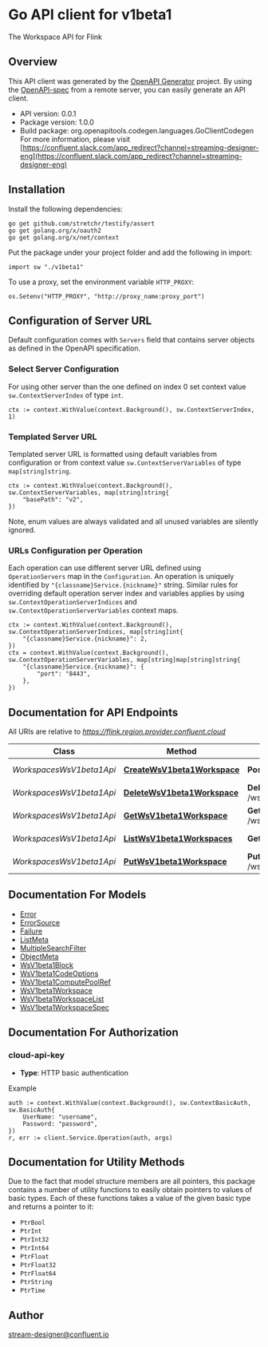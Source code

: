 # Go API client for v1beta1

The Workspace API for Flink

## Overview
This API client was generated by the [OpenAPI Generator](https://openapi-generator.tech) project.  By using the [OpenAPI-spec](https://www.openapis.org/) from a remote server, you can easily generate an API client.

- API version: 0.0.1
- Package version: 1.0.0
- Build package: org.openapitools.codegen.languages.GoClientCodegen
For more information, please visit [https://confluent.slack.com/app_redirect?channel=streaming-designer-eng](https://confluent.slack.com/app_redirect?channel=streaming-designer-eng)

## Installation

Install the following dependencies:

```shell
go get github.com/stretchr/testify/assert
go get golang.org/x/oauth2
go get golang.org/x/net/context
```

Put the package under your project folder and add the following in import:

```golang
import sw "./v1beta1"
```

To use a proxy, set the environment variable `HTTP_PROXY`:

```golang
os.Setenv("HTTP_PROXY", "http://proxy_name:proxy_port")
```

## Configuration of Server URL

Default configuration comes with `Servers` field that contains server objects as defined in the OpenAPI specification.

### Select Server Configuration

For using other server than the one defined on index 0 set context value `sw.ContextServerIndex` of type `int`.

```golang
ctx := context.WithValue(context.Background(), sw.ContextServerIndex, 1)
```

### Templated Server URL

Templated server URL is formatted using default variables from configuration or from context value `sw.ContextServerVariables` of type `map[string]string`.

```golang
ctx := context.WithValue(context.Background(), sw.ContextServerVariables, map[string]string{
	"basePath": "v2",
})
```

Note, enum values are always validated and all unused variables are silently ignored.

### URLs Configuration per Operation

Each operation can use different server URL defined using `OperationServers` map in the `Configuration`.
An operation is uniquely identified by `"{classname}Service.{nickname}"` string.
Similar rules for overriding default operation server index and variables applies by using `sw.ContextOperationServerIndices` and `sw.ContextOperationServerVariables` context maps.

```
ctx := context.WithValue(context.Background(), sw.ContextOperationServerIndices, map[string]int{
	"{classname}Service.{nickname}": 2,
})
ctx = context.WithValue(context.Background(), sw.ContextOperationServerVariables, map[string]map[string]string{
	"{classname}Service.{nickname}": {
		"port": "8443",
	},
})
```

## Documentation for API Endpoints

All URIs are relative to *https://flink.region.provider.confluent.cloud*

Class | Method | HTTP request | Description
------------ | ------------- | ------------- | -------------
*WorkspacesWsV1beta1Api* | [**CreateWsV1beta1Workspace**](docs/WorkspacesWsV1beta1Api.md#createwsv1beta1workspace) | **Post** /ws/v1beta1/organizations/{organization_id}/environments/{environment_id}/workspaces | Create a Workspace
*WorkspacesWsV1beta1Api* | [**DeleteWsV1beta1Workspace**](docs/WorkspacesWsV1beta1Api.md#deletewsv1beta1workspace) | **Delete** /ws/v1beta1/organizations/{organization_id}/environments/{environment_id}/workspaces/{name} | Delete a Workspace
*WorkspacesWsV1beta1Api* | [**GetWsV1beta1Workspace**](docs/WorkspacesWsV1beta1Api.md#getwsv1beta1workspace) | **Get** /ws/v1beta1/organizations/{organization_id}/environments/{environment_id}/workspaces/{name} | Read a Workspace
*WorkspacesWsV1beta1Api* | [**ListWsV1beta1Workspaces**](docs/WorkspacesWsV1beta1Api.md#listwsv1beta1workspaces) | **Get** /ws/v1beta1/organizations/{organization_id}/environments/{environment_id}/workspaces | List of Workspaces
*WorkspacesWsV1beta1Api* | [**PutWsV1beta1Workspace**](docs/WorkspacesWsV1beta1Api.md#putwsv1beta1workspace) | **Put** /ws/v1beta1/organizations/{organization_id}/environments/{environment_id}/workspaces/{name} | Update a Workspace


## Documentation For Models

 - [Error](docs/Error.md)
 - [ErrorSource](docs/ErrorSource.md)
 - [Failure](docs/Failure.md)
 - [ListMeta](docs/ListMeta.md)
 - [MultipleSearchFilter](docs/MultipleSearchFilter.md)
 - [ObjectMeta](docs/ObjectMeta.md)
 - [WsV1beta1Block](docs/WsV1beta1Block.md)
 - [WsV1beta1CodeOptions](docs/WsV1beta1CodeOptions.md)
 - [WsV1beta1ComputePoolRef](docs/WsV1beta1ComputePoolRef.md)
 - [WsV1beta1Workspace](docs/WsV1beta1Workspace.md)
 - [WsV1beta1WorkspaceList](docs/WsV1beta1WorkspaceList.md)
 - [WsV1beta1WorkspaceSpec](docs/WsV1beta1WorkspaceSpec.md)


## Documentation For Authorization



### cloud-api-key

- **Type**: HTTP basic authentication

Example

```golang
auth := context.WithValue(context.Background(), sw.ContextBasicAuth, sw.BasicAuth{
    UserName: "username",
    Password: "password",
})
r, err := client.Service.Operation(auth, args)
```


## Documentation for Utility Methods

Due to the fact that model structure members are all pointers, this package contains
a number of utility functions to easily obtain pointers to values of basic types.
Each of these functions takes a value of the given basic type and returns a pointer to it:

* `PtrBool`
* `PtrInt`
* `PtrInt32`
* `PtrInt64`
* `PtrFloat`
* `PtrFloat32`
* `PtrFloat64`
* `PtrString`
* `PtrTime`

## Author

stream-designer@confluent.io

